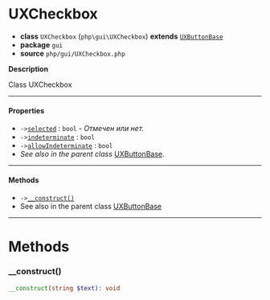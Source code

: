 # UXCheckbox

- **class** `UXCheckbox` (`php\gui\UXCheckbox`) **extends** [`UXButtonBase`](https://github.com/VenityStudio/android/tree/master/jphp-android-ext/api-docs/classes/php/gui/UXButtonBase.md)
- **package** `gui`
- **source** `php/gui/UXCheckbox.php`

**Description**

Class UXCheckbox

---

#### Properties

- `->`[`selected`](#prop-selected) : `bool` - _Отмечен или нет._
- `->`[`indeterminate`](#prop-indeterminate) : `bool`
- `->`[`allowIndeterminate`](#prop-allowindeterminate) : `bool`
- *See also in the parent class* [UXButtonBase](https://github.com/VenityStudio/android/tree/master/jphp-android-ext/api-docs/classes/php/gui/UXButtonBase.md).

---

#### Methods

- `->`[`__construct()`](#method-__construct)
- See also in the parent class [UXButtonBase](https://github.com/VenityStudio/android/tree/master/jphp-android-ext/api-docs/classes/php/gui/UXButtonBase.md)

---
# Methods

<a name="method-__construct"></a>

### __construct()
```php
__construct(string $text): void
```